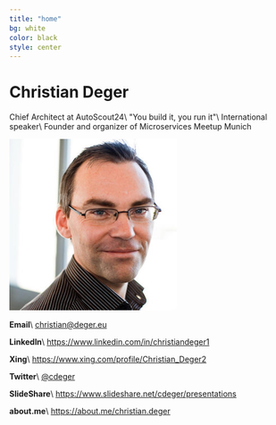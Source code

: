 ```yaml
---
title: "home"
bg: white
color: black
style: center
---
```


# Christian Deger
Chief Architect at AutoScout24\\
"You build it, you run it"\\
International speaker\\
Founder and organizer of Microservices Meetup Munich

![Christian Deger](/images/cd.jpg)

__Email__\\
[christian@deger.eu](mailto:christian@deger.eu)

__LinkedIn__\\
<https://www.linkedin.com/in/christiandeger1>

__Xing__\\
<https://www.xing.com/profile/Christian_Deger2>

__Twitter__\\
[@cdeger](https://twitter.com/cdeger)


__SlideShare__\\
<https://www.slideshare.net/cdeger/presentations>

__about.me__\\
<https://about.me/christian.deger>
